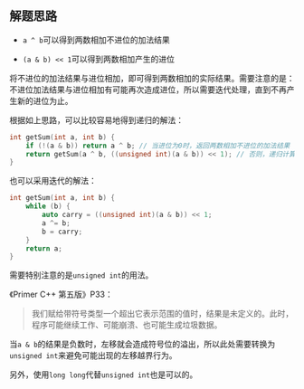 ## 解题思路

* `a ^ b`可以得到两数相加不进位的加法结果

* `(a & b) << 1`可以得到两数相加产生的进位

将不进位的加法结果与进位相加，即可得到两数相加的实际结果。需要注意的是：不进位加法结果与进位相加有可能再次造成进位，所以需要迭代处理，直到不再产生新的进位为止。

根据如上思路，可以比较容易地得到递归的解法：

```c++
int getSum(int a, int b) {
	if (!(a & b)) return a ^ b;	// 当进位为0时，返回两数相加不进位的加法结果
    return getSum(a ^ b, ((unsigned int)(a & b)) << 1);	// 否则，递归计算不进位加法结果与进位之和
}
```

也可以采用迭代的解法：

```c++
int getSum(int a, int b) {
	while (b) {
		auto carry = ((unsigned int)(a & b)) << 1;
		a ^= b;
        b = carry;
    }
    return a;
}
```

需要特别注意的是`unsigned int`的用法。

《Primer C++ 第五版》P33：

> 我们赋给带符号类型一个超出它表示范围的值时，结果是未定义的。此时，程序可能继续工作、可能崩溃、也可能生成垃圾数据。

当`a & b`的结果是负数时，左移就会造成符号位的溢出，所以此处需要转换为`unsigned int`来避免可能出现的左移越界行为。

另外，使用`long long`代替`unsigned int`也是可以的。

